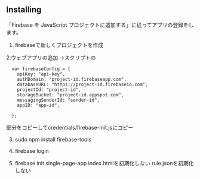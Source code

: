 

## Installing

「Firebase を JavaScript プロジェクトに追加する」に従ってアプリの登録をします。
1. firebaseで新しくプロジェクトを作成

2.ウェブアプリの追加
→スクリプトの
```
  var firebaseConfig = {
    apiKey: "api-key",
    authDomain: "project-id.firebaseapp.com",
    databaseURL: "https://project-id.firebaseio.com",
    projectId: "project-id",
    storageBucket: "project-id.appspot.com",
    messagingSenderId: "sender-id",
    appID: "app-id",

  };

```

部分をコピーしてcredentials/firebase-init.jsにコピー

3. sudo npm install firebase-tools

4. firebase login
5. firebase init
single-page-app
index.htmlを初期化しない
rule.jsonを初期化しない


